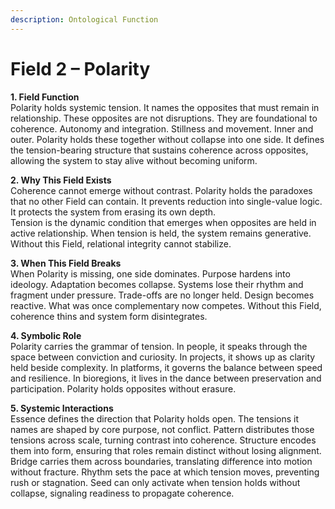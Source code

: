 ```yaml
---
description: Ontological Function
---
```


# Field 2 – Polarity

**1. Field Function**\
Polarity holds systemic tension. It names the opposites that must remain in relationship. These opposites are not disruptions. They are foundational to coherence. Autonomy and integration. Stillness and movement. Inner and outer. Polarity holds these together without collapse into one side. It defines the tension-bearing structure that sustains coherence across opposites, allowing the system to stay alive without becoming uniform.

**2. Why This Field Exists**\
Coherence cannot emerge without contrast. Polarity holds the paradoxes that no other Field can contain. It prevents reduction into single-value logic. It protects the system from erasing its own depth. \
Tension is the dynamic condition that emerges when opposites are held in active relationship. When tension is held, the system remains generative. Without this Field, relational integrity cannot stabilize.

**3. When This Field Breaks**\
When Polarity is missing, one side dominates. Purpose hardens into ideology. Adaptation becomes collapse. Systems lose their rhythm and fragment under pressure. Trade-offs are no longer held. Design becomes reactive. What was once complementary now competes. Without this Field, coherence thins and system form disintegrates.

**4. Symbolic Role**\
Polarity carries the grammar of tension. In people, it speaks through the space between conviction and curiosity. In projects, it shows up as clarity held beside complexity. In platforms, it governs the balance between speed and resilience. In bioregions, it lives in the dance between preservation and participation. Polarity holds opposites without erasure.

**5. Systemic Interactions**\
Essence defines the direction that Polarity holds open. The tensions it names are shaped by core purpose, not conflict. Pattern distributes those tensions across scale, turning contrast into coherence. Structure encodes them into form, ensuring that roles remain distinct without losing alignment. Bridge carries them across boundaries, translating difference into motion without fracture. Rhythm sets the pace at which tension moves, preventing rush or stagnation. Seed can only activate when tension holds without collapse, signaling readiness to propagate coherence.
